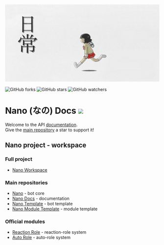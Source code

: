 ![nano banner](https://raw.githubusercontent.com/CamilleAbella/Nano/master/assets/images/banner.jpg)

![GitHub forks](https://img.shields.io/github/forks/NanoWorkspace/docs?color=black&logo=github&style=for-the-badge) ![GitHub stars](https://img.shields.io/github/stars/NanoWorkspace/docs?color=black&logo=github&style=for-the-badge) ![GitHub watchers](https://img.shields.io/github/watchers/NanoWorkspace/docs?color=black&logo=github&style=for-the-badge)

# Nano (なの) Docs ![](https://raw.githubusercontent.com/NanoWorkspace/core/master/assets/images/logo.png)

Welcome to the API [documentation](https://NanoWorkspace.github.io/docs/).  
Give the [main repository](https://github.com/NanoWorkspace/core) a star to support it!

## Nano project - workspace

### Full project

- [Nano Workspace](https://github.com/NanoWorkspace)

### Main repositories

- [Nano](https://github.com/NanoWorkspace/core) - bot core
- [Nano Docs](https://github.com/NanoWorkspace/docs) - documentation
- [Nano Template](https://github.com/NanoWorkspace/template) - bot template
- [Nano Module Template](https://github.com/NanoWorkspace/module-template) - module template

### Official modules

- [Reaction Role](https://github.com/NanoWorkspace/module_reaction-role) - reaction-role system
- [Auto Role](https://github.com/NanoWorkspace/module_auto-role) - auto-role system